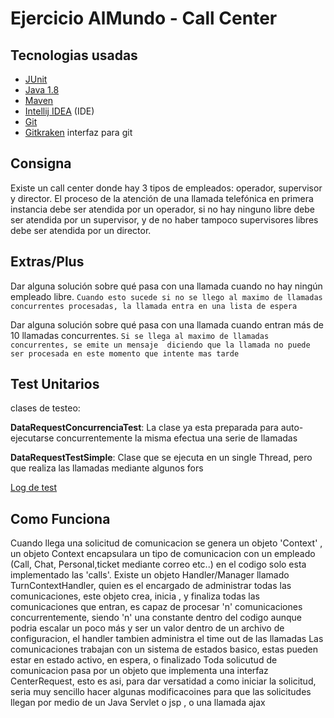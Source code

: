 # Ejercicio AlMundo - Call Center

## Tecnologias usadas
      
   - [JUnit](http://junit.org/junit5/)
   - [Java 1.8](https://www.oracle.com/index.html)
   - [Maven](https://maven.apache.org/)   
   - [Intellij IDEA](https://www.jetbrains.com/idea/) (IDE)
   - [Git](https://git-scm.com/)
   - [Gitkraken](https://www.gitkraken.com/) interfaz para git   
   
    
## Consigna

Existe un call center donde hay 3 tipos de empleados: operador, supervisor
y director. El proceso de la atención de una llamada telefónica en primera
instancia debe ser atendida por un operador, si no hay ninguno libre debe
ser atendida por un supervisor, y de no haber tampoco supervisores libres
debe ser atendida por un director.



## Extras/Plus

Dar alguna solución sobre qué pasa con una llamada cuando no hay
ningún empleado libre.
 `Cuando esto sucede si no se llego al maximo de llamadas 
 concurrentes procesadas, la llamada entra en una lista de espera`


Dar alguna solución sobre qué pasa con una llamada cuando entran
más de 10 llamadas concurrentes.
 `Si se llega al maximo de llamadas concurrentes, se emite un mensaje 
 diciendo que la llamada no puede ser procesada en este momento que intente mas tarde`


## Test Unitarios

clases de testeo: <br>

**DataRequestConcurrenciaTest**: 
La clase ya esta preparada para auto-ejecutarse concurrentemente la misma efectua  una serie de llamadas   

**DataRequestTestSimple**:
Clase que se ejecuta en un single Thread, pero que realiza las llamadas mediante algunos fors 


[Log de test](https://github.com/nicoxblues/callCenter/blob/master/main/test/app/log%20test.txt) 

## Como Funciona 
    
Cuando llega una solicitud de comunicacion se genera un objeto 'Context' , un objeto Context encapsulara un tipo de comunicacion con un empleado (Call, Chat, Personal,ticket mediante correo etc..) en el codigo solo 
esta implementado las 'calls'.
Existe un objeto Handler/Manager llamado TurnContextHandler, quien es el encargado de administrar todas las comunicaciones, este objeto 
crea, inicia , y  finaliza todas las comunicaciones que entran, es capaz de procesar 'n' comunicaciones concurrentemente, siendo 'n' una constante dentro del codigo
aunque podria escalar un poco más y ser un valor dentro de un archivo de configuracion, el handler tambien administra el time out de las llamadas 
Las comunicaciones trabajan con un sistema de estados basico, estas pueden estar en estado activo, en espera, o finalizado
Toda solicutud de comunicacion pasa por un objeto que implementa una interfaz CenterRequest, esto es asi, para dar versatidad a como iniciar la solicitud,
seria muy sencillo hacer algunas modificacoines para que las solicitudes llegan por medio de un Java Servlet o jsp , o una llamada ajax      
       
    



